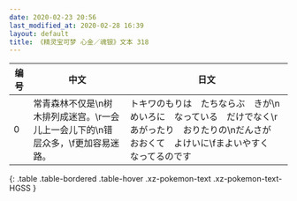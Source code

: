 ```yaml
---
date: 2020-02-23 20:56
last_modified_at: 2020-02-28 16:39
layout: default
title: 《精灵宝可梦 心金／魂银》文本 318
---
```

| 编号 | 中文 | 日文 |
| ---- | ---- | ---- |
| 0 | 常青森林不仅是\n树木排列成迷宫。\r一会儿上一会儿下的\n错层众多，\f更加容易迷路。 | トキワのもりは　たちならぶ　きが\nめいろに　なっている　だけでなく\rあがったり　おりたりの\nだんさが　おおくて　よけいに\fまよいやすく　なってるのです |
{: .table .table-bordered .table-hover .xz-pokemon-text .xz-pokemon-text-HGSS }